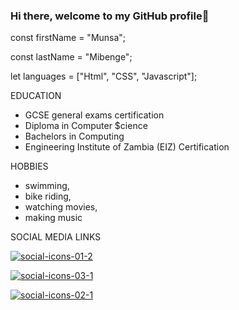 ### Hi there, welcome to my GitHub profile👋

const firstName = "Munsa";

const lastName = "Mibenge";

let languages = ["Html", "CSS", "Javascript"];

EDUCATION
- GCSE general exams certification
- Diploma in Computer $cience
- Bachelors in Computing
- Engineering Institute of Zambia (EIZ) Certification


HOBBIES
- swimming, 
- bike riding, 
- watching movies, 
- making music

SOCIAL MEDIA LINKS

<a href="https://twitter.com/home?status=7%20Marketing%20Skills%20You%20Need%20To%20Get%20a%20Promotion:%20http://bit.ly/SYO3LX%20via%20@HubSpot%20%23marketingtips" target="_blank" data-mce-target="_blank"><img src="https://blog.hubspot.com/hs-fs/hub/53/file-951108259-png/social-icons-01-2.png" alt="social-icons-01-2"></a>



<a href="https://www.linkedin.com/shareArticle?mini=true&amp;url=http://bit.ly/SYO3LX&amp;title=7%20Marketing%20Skills%20You%20Need%20To%20Get%20A%20Promotion&amp;summary=Are%20you%20vying%20for%20a%20promotion?%20If%20so,%20you%20should%20make%20sure%20you're%20doing%20everything%20you%20can%20to%20impress%20your%20boss.%20If%20you%20can%20master%20these%20marketing%20skills,%20you'll%20be%20in%20a%20much%20better%20place%20when%20management%20considers%20who%20to%20promote.%20http://bit.ly/SYO3LX&amp;source=" target="_blank" data-mce-target="_blank"><img src="https://blog.hubspot.com/hs-fs/hub/53/file-951108339-png/social-icons-03-1.png" alt="social-icons-03-1"></a>




<a href="https://www.facebook.com/sharer/sharer.php?u=http://bit.ly/SYO3LX" target="_blank" data-mce-target="_blank"><img src="https://blog.hubspot.com/hs-fs/hub/53/file-953681786-png/social-icons-02-1.png" alt="social-icons-02-1"></a>


<!--
**Munsa1/Munsa1** is a ✨ _special_ ✨ repository because its `README.md` (this file) appears on your GitHub profile.

Here are some ideas to get you started:

- 🔭 I’m currently working on ...
- 🌱 I’m currently learning ...
- 👯 I’m looking to collaborate on ...
- 🤔 I’m looking for help with ...
- 💬 Ask me about ...
- 📫 How to reach me: ...
- 😄 Pronouns: ...
- ⚡ Fun fact: ...
-->
